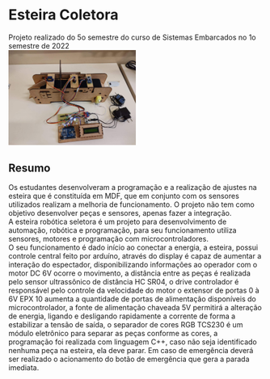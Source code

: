 # Esteira Coletora 
Projeto realizado do 5o semestre do curso de Sistemas Embarcados no 1o semestre de 2022  
<img src="/imagens/esteira3.png" alt="Esteira Coletora" style="height:auto; width:50%;"/>

## Resumo

Os estudantes desenvolveram a programação e a realização de ajustes na esteira que é constituída em MDF, que em conjunto com os sensores utilizados realizam a melhoria de funcionamento. O projeto não tem como objetivo desenvolver peças e sensores, apenas fazer a integração.  
A esteira robótica seletora é um projeto para desenvolvimento de automação, robótica e programação, para seu funcionamento utiliza sensores, motores e programação com microcontroladores.  
O seu funcionamento é dado início ao conectar a energia, a esteira, possui controle central feito por arduíno, através do display é capaz de aumentar a interação do espectador, disponibilizando informações ao operador com o motor DC 6V ocorre o movimento, a distância entre as peças é realizada pelo sensor ultrassônico de distância HC SR04, o drive controlador é responsável pelo controle da velocidade do motor o extensor de portas 0 à 6V EPX 10 aumenta a quantidade de portas de alimentação disponíveis do microcontrolador, a fonte de alimentação chaveada 5V permitirá a alteração de energia, ligando e desligando rapidamente a corrente de forma a estabilizar a tensão de saída, o separador de cores RGB TCS230 é um módulo eletrônico para separar as peças conforme as cores, a programação foi realizada com linguagem C++, caso não seja identificado nenhuma peça na esteira, ela deve parar. Em caso de emergência deverá ser realizado o acionamento do botão de emergência que gera a parada imediata.


